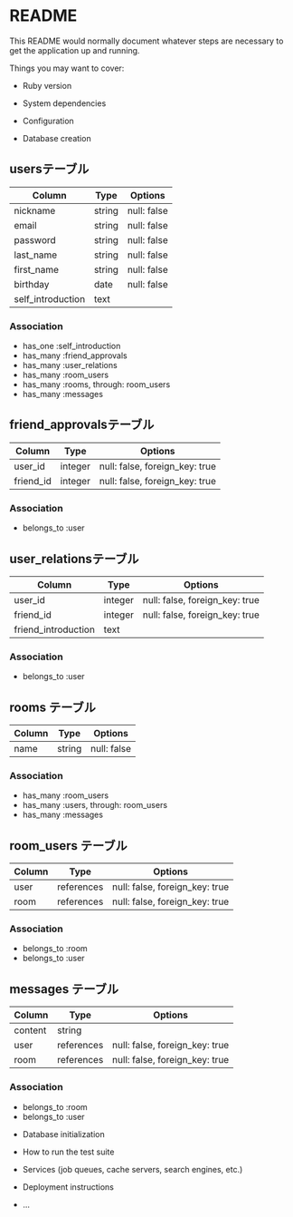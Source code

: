 # README

This README would normally document whatever steps are necessary to get the
application up and running.

Things you may want to cover:

* Ruby version

* System dependencies

* Configuration

* Database creation
## usersテーブル

| Column            | Type    | Options     |
| ----------------- | ------- | ----------- |
| nickname          | string  | null: false |
| email             | string  | null: false |
| password          | string  | null: false |
| last_name         | string  | null: false |
| first_name        | string  | null: false |
| birthday          | date    | null: false |
| self_introduction | text    |             |

### Association
- has_one  :self_introduction
- has_many :friend_approvals
- has_many :user_relations
- has_many :room_users
- has_many :rooms, through: room_users
- has_many :messages


## friend_approvalsテーブル

| Column              | Type    | Options                        |
| ------------------- | ------- | ------------------------------ |
| user_id             | integer | null: false, foreign_key: true |
| friend_id           | integer | null: false, foreign_key: true |

### Association
- belongs_to :user


## user_relationsテーブル
| Column              | Type    | Options                        |
| ------------------- | ------- | ------------------------------ |
| user_id             | integer | null: false, foreign_key: true |
| friend_id           | integer | null: false, foreign_key: true |
| friend_introduction | text    |                                |

### Association
- belongs_to :user


## rooms テーブル

| Column | Type   | Options     |
| ------ | ------ | ----------- |
| name   | string | null: false |

### Association
- has_many :room_users
- has_many :users, through: room_users
- has_many :messages


## room_users テーブル

| Column | Type       | Options                        |
| ------ | ---------- | ------------------------------ |
| user   | references | null: false, foreign_key: true |
| room   | references | null: false, foreign_key: true |

### Association
- belongs_to :room
- belongs_to :user


## messages テーブル

| Column  | Type       | Options                        |
| ------- | ---------- | ------------------------------ |
| content | string     |                                |
| user    | references | null: false, foreign_key: true |
| room    | references | null: false, foreign_key: true |

### Association
- belongs_to :room
- belongs_to :user



* Database initialization

* How to run the test suite

* Services (job queues, cache servers, search engines, etc.)

* Deployment instructions

* ...
